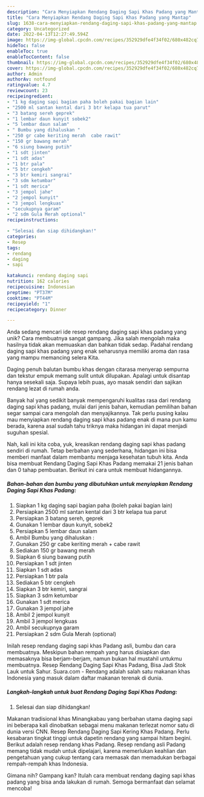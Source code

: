```yaml
---
description: "Cara Menyiapkan Rendang Daging Sapi Khas Padang yang Mantap"
title: "Cara Menyiapkan Rendang Daging Sapi Khas Padang yang Mantap"
slug: 1638-cara-menyiapkan-rendang-daging-sapi-khas-padang-yang-mantap
category: Uncategorized
date: 2022-04-13T12:27:49.594Z
image: https://img-global.cpcdn.com/recipes/352929dfe4f34f02/680x482cq70/rendang-daging-sapi-khas-padang-foto-resep-utama.jpg
hideToc: false
enableToc: true
enableTocContent: false
thumbnail: https://img-global.cpcdn.com/recipes/352929dfe4f34f02/680x482cq70/rendang-daging-sapi-khas-padang-foto-resep-utama.jpg
cover: https://img-global.cpcdn.com/recipes/352929dfe4f34f02/680x482cq70/rendang-daging-sapi-khas-padang-foto-resep-utama.jpg
author: Admin
authorAv: notfound
ratingvalue: 4.7
reviewcount: 23
recipeingredient:
- "1 kg daging sapi bagian paha boleh pakai bagian lain"
- "2500 ml santan kental dari 3 btr kelapa tua parut"
- "3 batang sereh geprek"
- "1 lembar daun kunyit sobek2"
- "5 lembar daun salam"
- " Bumbu yang dihaluskan "
- "250 gr cabe keriting merah  cabe rawit"
- "150 gr bawang merah"
- "6 siung bawang putih"
- "1 sdt jinten"
- "1 sdt adas"
- "1 btr pala"
- "5 btr cengkeh"
- "3 btr kemiri sangrai"
- "3 sdm ketumbar"
- "1 sdt merica"
- "3 jempol jahe"
- "2 jempol kunyit"
- "3 jempol lengkuas"
- "secukupnya garam"
- "2 sdm Gula Merah optional"
recipeinstructions:

- "Selesai dan siap dihidangkan!"
categories:
- Resep
tags:
- rendang
- daging
- sapi

katakunci: rendang daging sapi 
nutrition: 162 calories
recipecuisine: Indonesian
preptime: "PT37M"
cooktime: "PT44M"
recipeyield: "1"
recipecategory: Dinner

---
```





Anda sedang mencari ide resep rendang daging sapi khas padang yang unik? Cara membuatnya sangat gampang. Jika salah mengolah maka hasilnya tidak akan memuaskan dan bahkan tidak sedap. Padahal rendang daging sapi khas padang yang enak seharusnya memiliki aroma dan rasa yang mampu memancing selera Kita.





Daging penuh balutan bumbu khas dengan citarasa menyerap sempurna dan tekstur empuk memang sulit untuk dilupakan. Apalagi untuk disantap hanya sesekali saja. Supaya lebih puas, ayo masak sendiri dan sajikan rendang lezat di rumah anda.

Banyak hal yang sedikit banyak mempengaruhi kualitas rasa dari rendang daging sapi khas padang, mulai dari jenis bahan, kemudian pemilihan bahan segar sampai cara mengolah dan menyajikannya. Tak perlu pusing kalau mau menyiapkan rendang daging sapi khas padang enak di mana pun kamu berada, karena asal sudah tahu triknya maka hidangan ini dapat menjadi suguhan spesial.






Nah, kali ini kita coba, yuk, kreasikan rendang daging sapi khas padang sendiri di rumah. Tetap berbahan yang sederhana, hidangan ini bisa memberi manfaat dalam membantu menjaga kesehatan tubuh kita. Anda bisa membuat Rendang Daging Sapi Khas Padang memakai 21 jenis bahan dan 0 tahap pembuatan. Berikut ini cara untuk membuat hidangannya.

<!--inarticleads1-->

##### Bahan-bahan dan bumbu yang dibutuhkan untuk menyiapkan Rendang Daging Sapi Khas Padang:

1. Siapkan 1 kg daging sapi bagian paha (boleh pakai bagian lain)
1. Persiapkan 2500 ml santan kental dari 3 btr kelapa tua parut
1. Persiapkan 3 batang sereh, geprek
1. Gunakan 1 lembar daun kunyit, sobek2
1. Persiapkan 5 lembar daun salam
1. Ambil  Bumbu yang dihaluskan :
1. Gunakan 250 gr cabe keriting merah + cabe rawit
1. Sediakan 150 gr bawang merah
1. Siapkan 6 siung bawang putih
1. Persiapkan 1 sdt jinten
1. Siapkan 1 sdt adas
1. Persiapkan 1 btr pala
1. Sediakan 5 btr cengkeh
1. Siapkan 3 btr kemiri, sangrai
1. Siapkan 3 sdm ketumbar
1. Gunakan 1 sdt merica
1. Gunakan 3 jempol jahe
1. Ambil 2 jempol kunyit
1. Ambil 3 jempol lengkuas
1. Ambil secukupnya garam
1. Persiapkan 2 sdm Gula Merah (optional)


Inilah resep rendang daging sapi khas Padang asli, bumbu dan cara membuatnya. Meskipun bahan rempah yang harus disiapkan dan memasaknya bisa berjam-berjam, namun bukan hal mustahil untukmu membuatnya. Resep Rendang Daging Sapi Khas Padang, Bisa Jadi Stok Lauk untuk Sahur. Suara.com - Rendang adalah salah satu makanan khas Indonesia yang masuk dalam daftar makanan terenak di dunia. 

<!--inarticleads2-->

##### Langkah-langkah untuk buat Rendang Daging Sapi Khas Padang:


1. Selesai dan siap dihidangkan!

Makanan tradisional khas Minangkabau yang berbahan utama daging sapi ini beberapa kali dinobatkan sebagai menu makanan terlezat nomor satu di dunia versi CNN. Resep Rendang Daging Sapi Kering Khas Padang. Perlu kesabaran tingkat tinggi untuk dapetin rendang yang sampai hitam begini. Berikut adalah resep rendang khas Padang. Resep rendang asli Padang memang tidak mudah untuk dipelajari, karena memerlukan keahlian dan pengetahuan yang cukup tentang cara memasak dan memadukan berbagai rempah-rempah khas Indonesia. 

Gimana nih? Gampang kan? Itulah cara membuat rendang daging sapi khas padang yang bisa anda lakukan di rumah. Semoga bermanfaat dan selamat mencoba!
